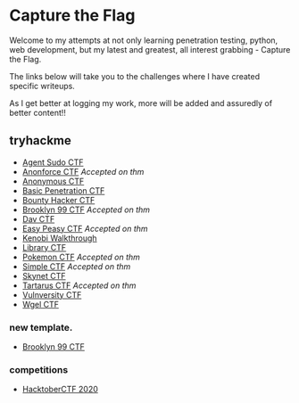 # Capture the Flag

Welcome to my attempts at not only learning penetration testing, python, web development, but my latest and greatest, all interest grabbing - Capture the Flag.

The links below will take you to the challenges  where I have created specific writeups.

As I get better at logging my work, more will be added and assuredly of better content!!

<script src="https://tryhackme.com/badge/65208"></script>

## tryhackme
* [Agent Sudo CTF](/tryhackme/agentsudoctf.md)
* [Anonforce CTF](/tryhackme/anonforce.md) *Accepted on thm*
* [Anonymous CTF](/tryhackme/anonymous.md)
* [Basic Penetration CTF](/tryhackme/basic_pentesting.md)
* [Bounty Hacker CTF](/tryhackme/bounty_hacker.md)
* [Brooklyn 99 CTF](/tryhackme/brooklyn99.md) *Accepted on thm*
* [Dav CTF](/tryhackme/dav.md)
* [Easy Peasy CTF](/tryhackme/easy_peasy.md) *Accepted on thm*
* [Kenobi Walkthrough](/tryhackme/kenobi.md)
* [Library CTF](/tryhackme/library.md)
* [Pokemon CTF](/tryhackme/pokemon.md) *Accepted on thm*
* [Simple CTF](/tryhackme/simpleCTF.md) *Accepted on thm*
* [Skynet CTF](/tryhackme/skynet.md)
* [Tartarus CTF](/tryhackme/tartarus.md) *Accepted on thm*
* [Vulnversity CTF](/tryhackme/vulnversity.md)
* [Wgel CTF](/tryhackme/wgelCTF.md)

### new template.
* [Brooklyn 99 CTF](/tryhackme/additional/nine-nine.md)
### competitions
* [HacktoberCTF 2020](/competitions/hacktober2020/hacktober2020.md)
